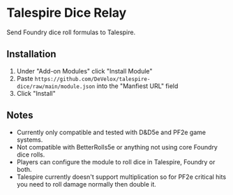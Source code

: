 # Talespire Dice Relay
Send Foundry dice roll formulas to Talespire.

##  Installation
1. Under "Add-on Modules" click "Install Module"
2. Paste `https://github.com/DeVelox/talespire-dice/raw/main/module.json` into the "Manfiest URL" field
3. Click "Install"

## Notes
- Currently only compatible and tested with D&D5e and PF2e game systems.
- Not compatible with BetterRolls5e or anything not using core Foundry dice rolls.
- Players can configure the module to roll dice in Talespire, Foundry or both.
- Talespire currently doesn't support multiplication so for PF2e critical hits you need to roll damage normally then double it.
